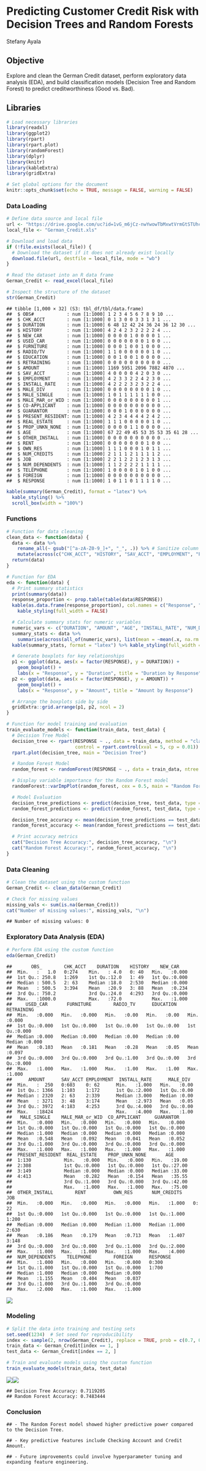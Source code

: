 Predicting Customer Credit Risk with Decision Trees and Random Forests
================
Stefany Ayala

## Objective

Explore and clean the German Credit dataset, perform exploratory data
analysis (EDA), and build classification models (Decision Tree and
Random Forest) to predict creditworthiness (Good vs. Bad).

## Libraries

``` r
# Load necessary libraries
library(readxl)
library(ggplot2)
library(rpart)
library(rpart.plot)
library(randomForest)
library(dplyr)
library(knitr)
library(kableExtra)
library(gridExtra)

# Set global options for the document
knitr::opts_chunk$set(echo = TRUE, message = FALSE, warning = FALSE)
```

### Data Loading

``` r
# Define data source and local file
url <- "https://drive.google.com/uc?id=1vG_m6jCz-nwYwowTbMxwtVrmGtSTUhcH&export=download"
local_file <- "German_Credit.xls"

# Download and load data
if (!file.exists(local_file)) {
  # Download the dataset if it does not already exist locally
  download.file(url, destfile = local_file, mode = "wb")
}

# Read the dataset into an R data frame
German_Credit <- read_excel(local_file)

# Inspect the structure of the dataset
str(German_Credit)
```

    ## tibble [1,000 × 32] (S3: tbl_df/tbl/data.frame)
    ##  $ OBS#            : num [1:1000] 1 2 3 4 5 6 7 8 9 10 ...
    ##  $ CHK_ACCT        : num [1:1000] 0 1 3 0 0 3 3 1 3 1 ...
    ##  $ DURATION        : num [1:1000] 6 48 12 42 24 36 24 36 12 30 ...
    ##  $ HISTORY         : num [1:1000] 4 2 4 2 3 2 2 2 2 4 ...
    ##  $ NEW_CAR         : num [1:1000] 0 0 0 0 1 0 0 0 0 1 ...
    ##  $ USED_CAR        : num [1:1000] 0 0 0 0 0 0 0 1 0 0 ...
    ##  $ FURNITURE       : num [1:1000] 0 0 0 1 0 0 1 0 0 0 ...
    ##  $ RADIO/TV        : num [1:1000] 1 1 0 0 0 0 0 0 1 0 ...
    ##  $ EDUCATION       : num [1:1000] 0 0 1 0 0 1 0 0 0 0 ...
    ##  $ RETRAINING      : num [1:1000] 0 0 0 0 0 0 0 0 0 0 ...
    ##  $ AMOUNT          : num [1:1000] 1169 5951 2096 7882 4870 ...
    ##  $ SAV_ACCT        : num [1:1000] 4 0 0 0 0 4 2 0 3 0 ...
    ##  $ EMPLOYMENT      : num [1:1000] 4 2 3 3 2 2 4 2 3 0 ...
    ##  $ INSTALL_RATE    : num [1:1000] 4 2 2 2 3 2 3 2 2 4 ...
    ##  $ MALE_DIV        : num [1:1000] 0 0 0 0 0 0 0 0 1 0 ...
    ##  $ MALE_SINGLE     : num [1:1000] 1 0 1 1 1 1 1 1 0 0 ...
    ##  $ MALE_MAR_or_WID : num [1:1000] 0 0 0 0 0 0 0 0 0 1 ...
    ##  $ CO-APPLICANT    : num [1:1000] 0 0 0 0 0 0 0 0 0 0 ...
    ##  $ GUARANTOR       : num [1:1000] 0 0 0 1 0 0 0 0 0 0 ...
    ##  $ PRESENT_RESIDENT: num [1:1000] 4 2 3 4 4 4 4 2 4 2 ...
    ##  $ REAL_ESTATE     : num [1:1000] 1 1 1 0 0 0 0 0 1 0 ...
    ##  $ PROP_UNKN_NONE  : num [1:1000] 0 0 0 0 1 1 0 0 0 0 ...
    ##  $ AGE             : num [1:1000] 67 22 49 45 53 35 53 35 61 28 ...
    ##  $ OTHER_INSTALL   : num [1:1000] 0 0 0 0 0 0 0 0 0 0 ...
    ##  $ RENT            : num [1:1000] 0 0 0 0 0 0 0 1 0 0 ...
    ##  $ OWN_RES         : num [1:1000] 1 1 1 0 0 0 1 0 1 1 ...
    ##  $ NUM_CREDITS     : num [1:1000] 2 1 1 1 2 1 1 1 1 2 ...
    ##  $ JOB             : num [1:1000] 2 2 1 2 2 1 2 3 1 3 ...
    ##  $ NUM_DEPENDENTS  : num [1:1000] 1 1 2 2 2 2 1 1 1 1 ...
    ##  $ TELEPHONE       : num [1:1000] 1 0 0 0 0 1 0 1 0 0 ...
    ##  $ FOREIGN         : num [1:1000] 0 0 0 0 0 0 0 0 0 0 ...
    ##  $ RESPONSE        : num [1:1000] 1 0 1 1 0 1 1 1 1 0 ...

``` r
kable(summary(German_Credit), format = "latex") %>%
  kable_styling() %>%
  scroll_box(width = "100%")
```

### Functions

``` r
# Function for data cleaning
clean_data <- function(data) {
  data <- data %>%
    rename_all(~ gsub("[^a-zA-Z0-9_]+", "_", .)) %>% # Sanitize column names
    mutate(across(c("CHK_ACCT", "HISTORY", "SAV_ACCT", "EMPLOYMENT", "PRESENT_RESIDENT", "JOB", "RESPONSE"), as.factor))
  return(data)
}

# Function for EDA
eda <- function(data) {
  # Print summary statistics
  print(summary(data))
  response_proportion <- prop.table(table(data$RESPONSE))
  kable(as.data.frame(response_proportion), col.names = c("Response", "Proportion"), format = "latex") %>%
    kable_styling(full_width = FALSE)

  # Calculate summary stats for numeric variables
  numeric_vars <- c("DURATION", "AMOUNT", "AGE", "INSTALL_RATE", "NUM_DEPENDENTS")
  summary_stats <- data %>%
    summarise(across(all_of(numeric_vars), list(mean = ~mean(.x, na.rm = TRUE), sd = ~sd(.x, na.rm = TRUE))))
  kable(summary_stats, format = "latex") %>% kable_styling(full_width = TRUE)

  # Generate boxplots for key relationships
  p1 <- ggplot(data, aes(x = factor(RESPONSE), y = DURATION)) +
    geom_boxplot() +
    labs(x = "Response", y = "Duration", title = "Duration by Response")
  p2 <- ggplot(data, aes(x = factor(RESPONSE), y = AMOUNT)) +
    geom_boxplot() +
    labs(x = "Response", y = "Amount", title = "Amount by Response")

  # Arrange the boxplots side by side
  gridExtra::grid.arrange(p1, p2, ncol = 2)
}

# Function for model training and evaluation
train_evaluate_models <- function(train_data, test_data) {
  # Decision Tree Model
  decision_tree <- rpart(RESPONSE ~ ., data = train_data, method = "class", parms = list(split = "gini"),
                         control = rpart.control(xval = 5, cp = 0.01))
  rpart.plot(decision_tree, main = "Decision Tree")

  # Random Forest Model
  random_forest <- randomForest(RESPONSE ~ ., data = train_data, ntree = 200, mtry = 5, importance = TRUE)

  # Display variable importance for the Random Forest model
  randomForest::varImpPlot(random_forest, cex = 0.5, main = "Random Forest Variable Importance")

  # Model Evaluation
  decision_tree_predictions <- predict(decision_tree, test_data, type = "class")
  random_forest_predictions <- predict(random_forest, test_data, type = "class")

  decision_tree_accuracy <- mean(decision_tree_predictions == test_data$RESPONSE)
  random_forest_accuracy <- mean(random_forest_predictions == test_data$RESPONSE)

  # Print accuracy metrics
  cat("Decision Tree Accuracy:", decision_tree_accuracy, "\n")
  cat("Random Forest Accuracy:", random_forest_accuracy, "\n")
}
```

### Data Cleaning

``` r
# Clean the dataset using the custom function
German_Credit <- clean_data(German_Credit)

# Check for missing values
missing_vals <- sum(is.na(German_Credit))
cat("Number of missing values:", missing_vals, "\n")
```

    ## Number of missing values: 0

### Exploratory Data Analysis (EDA)

``` r
# Perform EDA using the custom function
eda(German_Credit)
```

    ##       OBS_        CHK_ACCT    DURATION    HISTORY    NEW_CAR     
    ##  Min.   :   1.0   0:274    Min.   : 4.0   0: 40   Min.   :0.000  
    ##  1st Qu.: 250.8   1:269    1st Qu.:12.0   1: 49   1st Qu.:0.000  
    ##  Median : 500.5   2: 63    Median :18.0   2:530   Median :0.000  
    ##  Mean   : 500.5   3:394    Mean   :20.9   3: 88   Mean   :0.234  
    ##  3rd Qu.: 750.2            3rd Qu.:24.0   4:293   3rd Qu.:0.000  
    ##  Max.   :1000.0            Max.   :72.0           Max.   :1.000  
    ##     USED_CAR       FURNITURE        RADIO_TV      EDUCATION      RETRAINING   
    ##  Min.   :0.000   Min.   :0.000   Min.   :0.00   Min.   :0.00   Min.   :0.000  
    ##  1st Qu.:0.000   1st Qu.:0.000   1st Qu.:0.00   1st Qu.:0.00   1st Qu.:0.000  
    ##  Median :0.000   Median :0.000   Median :0.00   Median :0.00   Median :0.000  
    ##  Mean   :0.103   Mean   :0.181   Mean   :0.28   Mean   :0.05   Mean   :0.097  
    ##  3rd Qu.:0.000   3rd Qu.:0.000   3rd Qu.:1.00   3rd Qu.:0.00   3rd Qu.:0.000  
    ##  Max.   :1.000   Max.   :1.000   Max.   :1.00   Max.   :1.00   Max.   :1.000  
    ##      AMOUNT      SAV_ACCT EMPLOYMENT  INSTALL_RATE      MALE_DIV   
    ##  Min.   :  250   0:603    0: 62      Min.   :1.000   Min.   :0.00  
    ##  1st Qu.: 1366   1:103    1:172      1st Qu.:2.000   1st Qu.:0.00  
    ##  Median : 2320   2: 63    2:339      Median :3.000   Median :0.00  
    ##  Mean   : 3271   3: 48    3:174      Mean   :2.973   Mean   :0.05  
    ##  3rd Qu.: 3972   4:183    4:253      3rd Qu.:4.000   3rd Qu.:0.00  
    ##  Max.   :18424                       Max.   :4.000   Max.   :1.00  
    ##   MALE_SINGLE    MALE_MAR_or_WID  CO_APPLICANT     GUARANTOR    
    ##  Min.   :0.000   Min.   :0.000   Min.   :0.000   Min.   :0.000  
    ##  1st Qu.:0.000   1st Qu.:0.000   1st Qu.:0.000   1st Qu.:0.000  
    ##  Median :1.000   Median :0.000   Median :0.000   Median :0.000  
    ##  Mean   :0.548   Mean   :0.092   Mean   :0.041   Mean   :0.052  
    ##  3rd Qu.:1.000   3rd Qu.:0.000   3rd Qu.:0.000   3rd Qu.:0.000  
    ##  Max.   :1.000   Max.   :1.000   Max.   :1.000   Max.   :1.000  
    ##  PRESENT_RESIDENT  REAL_ESTATE    PROP_UNKN_NONE       AGE       
    ##  1:130            Min.   :0.000   Min.   :0.000   Min.   :19.00  
    ##  2:308            1st Qu.:0.000   1st Qu.:0.000   1st Qu.:27.00  
    ##  3:149            Median :0.000   Median :0.000   Median :33.00  
    ##  4:413            Mean   :0.282   Mean   :0.154   Mean   :35.55  
    ##                   3rd Qu.:1.000   3rd Qu.:0.000   3rd Qu.:42.00  
    ##                   Max.   :1.000   Max.   :1.000   Max.   :75.00  
    ##  OTHER_INSTALL        RENT          OWN_RES       NUM_CREDITS    JOB    
    ##  Min.   :0.000   Min.   :0.000   Min.   :0.000   Min.   :1.000   0: 22  
    ##  1st Qu.:0.000   1st Qu.:0.000   1st Qu.:0.000   1st Qu.:1.000   1:200  
    ##  Median :0.000   Median :0.000   Median :1.000   Median :1.000   2:630  
    ##  Mean   :0.186   Mean   :0.179   Mean   :0.713   Mean   :1.407   3:148  
    ##  3rd Qu.:0.000   3rd Qu.:0.000   3rd Qu.:1.000   3rd Qu.:2.000          
    ##  Max.   :1.000   Max.   :1.000   Max.   :1.000   Max.   :4.000          
    ##  NUM_DEPENDENTS    TELEPHONE        FOREIGN      RESPONSE
    ##  Min.   :1.000   Min.   :0.000   Min.   :0.000   0:300   
    ##  1st Qu.:1.000   1st Qu.:0.000   1st Qu.:0.000   1:700   
    ##  Median :1.000   Median :0.000   Median :0.000           
    ##  Mean   :1.155   Mean   :0.404   Mean   :0.037           
    ##  3rd Qu.:1.000   3rd Qu.:1.000   3rd Qu.:0.000           
    ##  Max.   :2.000   Max.   :1.000   Max.   :1.000

![](C:/Users/nko16/DataGripProjects/ML-Projects/german-credit-prediction_files/figure-gfm/eda-1.png)<!-- -->

### Modeling

``` r
# Split the data into training and testing sets
set.seed(1234)  # Set seed for reproducibility
index <- sample(2, nrow(German_Credit), replace = TRUE, prob = c(0.7, 0.3))
train_data <- German_Credit[index == 1, ]
test_data <- German_Credit[index == 2, ]

# Train and evaluate models using the custom function
train_evaluate_models(train_data, test_data)
```

![](C:/Users/nko16/DataGripProjects/ML-Projects/german-credit-prediction_files/figure-gfm/modeling-1.png)<!-- -->![](C:/Users/nko16/DataGripProjects/ML-Projects/german-credit-prediction_files/figure-gfm/modeling-2.png)<!-- -->

    ## Decision Tree Accuracy: 0.7119205 
    ## Random Forest Accuracy: 0.7483444

### Conclusion

    ## - The Random Forest model showed higher predictive power compared to the Decision Tree.

    ## - Key predictive features include Checking Account and Credit Amount.

    ## - Future improvements could involve hyperparameter tuning and expanding feature engineering.

